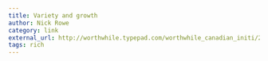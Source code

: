 ```yaml
---
title: Variety and growth
author: Nick Rowe
category: link
external_url: http://worthwhile.typepad.com/worthwhile_canadian_initi/2017/01/variety-and-growth.html
tags: rich
---
```

